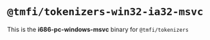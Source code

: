 # `@tmfi/tokenizers-win32-ia32-msvc`

This is the **i686-pc-windows-msvc** binary for `@tmfi/tokenizers`
